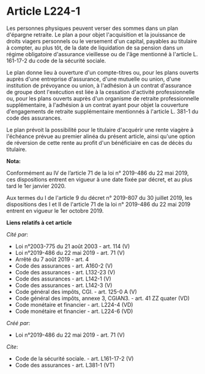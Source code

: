 # Article L224-1

Les personnes physiques peuvent verser des sommes dans un plan d'épargne retraite. Le plan a pour objet l'acquisition et la
jouissance de droits viagers personnels ou le versement d'un capital, payables au titulaire à compter, au plus tôt, de la
date de liquidation de sa pension dans un régime obligatoire d'assurance vieillesse ou de l'âge mentionné à l'article L.
161-17-2 du code de la sécurité sociale. 

Le plan donne lieu à ouverture d'un compte-titres ou, pour les plans ouverts auprès d'une entreprise d'assurance, d'une
mutuelle ou union, d'une institution de prévoyance ou union, à l'adhésion à un contrat d'assurance de groupe dont l'exécution
est liée à la cessation d'activité professionnelle ou, pour les plans ouverts auprès d'un organisme de retraite
professionnelle supplémentaire, à l'adhésion à un contrat ayant pour objet la couverture d'engagements de retraite
supplémentaire mentionnés à l'article L. 381-1 du code des assurances. 

Le plan prévoit la possibilité pour le titulaire d'acquérir une rente viagère à l'échéance prévue au premier alinéa du
présent article, ainsi qu'une option de réversion de cette rente au profit d'un bénéficiaire en cas de décès du titulaire.

**Nota:**

Conformément au IV de l’article 71 de la loi n° 2019-486 du 22 mai 2019, ces dispositions entrent en vigueur à une date fixée
par décret, et au plus tard le 1er janvier 2020.

Aux termes du I de l'article 9 du décret n° 2019-807 du 30 juillet 2019, les dispositions des I et II de l'article 71 de la
loi n° 2019-486 du 22 mai 2019 entrent en vigueur le 1er octobre 2019.

**Liens relatifs à cet article**

_Cité par_:

  - Loi n°2003-775 du 21 août 2003 - art. 114 (V)
  - Loi n°2019-486 du 22 mai 2019 - art. 71 (V)
  - Arrêté du 7 août 2019 - art. 4
  - Code des assurances - art. A160-2 (V)
  - Code des assurances - art. L132-23 (V)
  - Code des assurances - art. L142-1 (V)
  - Code des assurances - art. L142-3 (V)
  - Code général des impôts, CGI. - art. 125-0 A (V)
  - Code général des impôts, annexe 3, CGIAN3. - art. 41 ZZ quater (VD)
  - Code monétaire et financier - art. L224-4 (VD)
  - Code monétaire et financier - art. L224-6 (VD)

_Créé par_:

  - Loi n°2019-486 du 22 mai 2019 - art. 71 (V)

_Cite_:

  - Code de la sécurité sociale. - art. L161-17-2 (V)
  - Code des assurances - art. L381-1 (VT)
